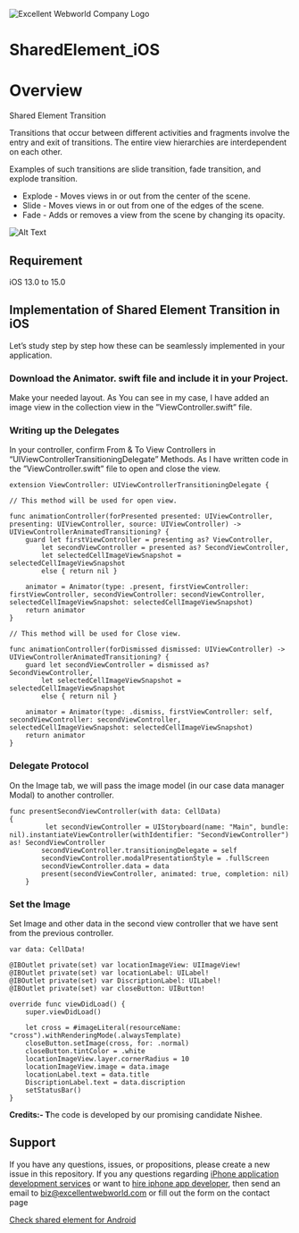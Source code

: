 ![Excellent Webworld Company Logo](https://eww-wp-new.s3.ap-south-1.amazonaws.com/wp-content/uploads/2021/10/21124036/Excellent-Webworld-logo-svg.jpg)

# SharedElement_iOS

# Overview
Shared Element Transition 

Transitions that occur between different activities and fragments involve the entry and exit of transitions. The entire view hierarchies are interdependent on each other. 

Examples of such transitions are slide transition, fade transition, and explode transition.

* Explode - Moves views in or out from the center of the scene.
* Slide - Moves views in or out from one of the edges of the scene.
* Fade - Adds or removes a view from the scene by changing its opacity.

![Alt Text](https://eww-wp-new.s3.ap-south-1.amazonaws.com/wp-content/uploads/2022/03/02123724/GIF-02.gif)

## Requirement
iOS 13.0 to 15.0

## Implementation of Shared Element Transition in iOS
Let’s study step by step how these can be seamlessly implemented in your application. 


### Download the Animator. swift file and include it in your Project.
Make your needed layout. As You can see in my case, I have added an image view in the collection view in the ”ViewController.swift” file. 

### Writing up the Delegates 
In your controller, confirm From & To View Controllers in “UIViewControllerTransitioningDelegate” Methods. As I have written code in the ”ViewController.swift” file to open and close the view.

    extension ViewController: UIViewControllerTransitioningDelegate {

    // This method will be used for open view.

    func animationController(forPresented presented: UIViewController, presenting: UIViewController, source: UIViewController) -> UIViewControllerAnimatedTransitioning? {
        guard let firstViewController = presenting as? ViewController,
            let secondViewController = presented as? SecondViewController,
            let selectedCellImageViewSnapshot = selectedCellImageViewSnapshot
            else { return nil }

        animator = Animator(type: .present, firstViewController: firstViewController, secondViewController: secondViewController, selectedCellImageViewSnapshot: selectedCellImageViewSnapshot)
        return animator
    }

    // This method will be used for Close view.

    func animationController(forDismissed dismissed: UIViewController) -> UIViewControllerAnimatedTransitioning? {
        guard let secondViewController = dismissed as? SecondViewController,
            let selectedCellImageViewSnapshot = selectedCellImageViewSnapshot
            else { return nil }

        animator = Animator(type: .dismiss, firstViewController: self, secondViewController: secondViewController, selectedCellImageViewSnapshot: selectedCellImageViewSnapshot)
        return animator
    }

### Delegate Protocol 

On the Image tab, we will pass the image model (in our case data manager Modal) to another controller.

	func presentSecondViewController(with data: CellData) 
 	{
       		 let secondViewController = UIStoryboard(name: "Main", bundle: nil).instantiateViewController(withIdentifier: "SecondViewController") as! SecondViewController
        	secondViewController.transitioningDelegate = self
        	secondViewController.modalPresentationStyle = .fullScreen
        	secondViewController.data = data
        	present(secondViewController, animated: true, completion: nil)
    	} 


### Set the Image

Set Image and other data in the second view controller that we have sent from the previous controller.

    var data: CellData!

    @IBOutlet private(set) var locationImageView: UIImageView!
    @IBOutlet private(set) var locationLabel: UILabel!
    @IBOutlet private(set) var DiscriptionLabel: UILabel!
    @IBOutlet private(set) var closeButton: UIButton!

    override func viewDidLoad() {
        super.viewDidLoad()

        let cross = #imageLiteral(resourceName: "cross").withRenderingMode(.alwaysTemplate)
        closeButton.setImage(cross, for: .normal)
        closeButton.tintColor = .white
        locationImageView.layer.cornerRadius = 10
        locationImageView.image = data.image
        locationLabel.text = data.title
        DiscriptionLabel.text = data.discription
        setStatusBar()
    }

**Credits:- T**he code is developed by our promising candidate Nishee.

## Support
If you have any questions, issues, or propositions, please create a new issue in this repository.
If you any questions regarding <a href="https://www.excellentwebworld.com/iphone-application-development-services/?utm_source=github&utm_campaign=iphone-app-development">iPhone application development services</a> or want to <a href="https://www.excellentwebworld.com/hire-iphone-app-developers/?utm_source=github&utm_campaign=hire+iphone-developers">hire iphone app developer</a>, then send an email to biz@excellentwebworld.com or fill out the form on the contact page

<a href="https://github.com/MobileSamples/SharedElement_Android/">Check shared element for Android</a>
